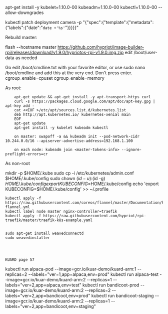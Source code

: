 apt-get install -y kubelet=1.10.0-00 kubeadm=1.10.0-00 kubectl=1.10.0-00 --allow-downgrades


kubectl patch deployment camera -p "{\"spec\":{\"template\":{\"metadata\":{\"labels\":{\"date\":\"`date +'%s'`\"}}}}}"

Rebuild master:

flash --hostname master https://github.com/hypriot/image-builder-rpi/releases/download/v1.9.0/hypriotos-rpi-v1.9.0.img.zip
edit /boot/user-data as needed

Go edit /boot/cmdline.txt with your favorite editor, or use
sudo nano /boot/cmdline
and add this at the very end. Don't press enter.
cgroup_enable=cpuset cgroup_enable=memory

As root:

        apt-get update && apt-get install -y apt-transport-https curl
        curl -s https://packages.cloud.google.com/apt/doc/apt-key.gpg | apt-key add -
        cat <<EOF >/etc/apt/sources.list.d/kubernetes.list
        deb http://apt.kubernetes.io/ kubernetes-xenial main
        EOF
        apt-get update
        apt-get install -y kubelet kubeadm kubectl

        on master: swapoff -a && kubeadm init --pod-network-cidr 10.244.0.0/16 --apiserver-advertise-address=192.168.1.100

        on each node: kubeadm join <master-tokens-info> --ignore-preflight-errors=cr

As non-root

   mkdir -p $HOME/.kube
   sudo cp -i /etc/kubernetes/admin.conf $HOME/.kube/config
   sudo chown $(id -u):$(id -g) $HOME/.kube/config
   export KUBECONFIG=$HOME/.kube/config
   echo 'export KUBECONFIG=$HOME/.kube/config' >> ~/.profile

    kubectl apply -f https://raw.githubusercontent.com/coreos/flannel/master/Documentation/kube-flannel.yml
    kubectl label node master nginx-controller=traefik
    kubectl apply -f https://raw.githubusercontent.com/hypriot/rpi-traefik/master/traefik-k8s-example.yaml


    sudo apt-get install weavedconnectd
    sudo weavedinstaller




    KUARD page 57

 kubectl run alpaca-pod         --image=gcr.io/kuar-demo/kuard-arm:1 --replicas=2 --labels="ver=1,app=alpaca,env=prod"
 kubectl run alpaca-test        --image=gcr.io/kuar-demo/kuard-arm:2 --replicas=1 --labels="ver=2,app=alpaca,env=test"
 kubectl run bandicoot-prod     --image=gcr.io/kuar-demo/kuard-arm:2 --replicas=2 --labels="ver=2,app=bandicoot,env=prod"
 kubectl run bandicoot-staging  --image=gcr.io/kuar-demo/kuard-arm:2 --replicas=1 --labels="ver=2,app=bandicoot,env=staging"



   

